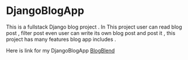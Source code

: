 #  DjangoBlogApp 

This is a fullstack Django blog project .
In This  project user can read blog post , filter post even user can write its own blog post and post it , this project has many features  blog app includes .

Here is link for my DjangoBlogApp [BlogBlend](https://blogblend.onrender.com)
